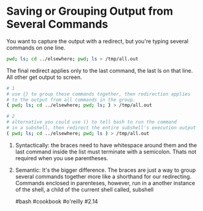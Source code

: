 # Saving or Grouping Output from Several Commands

You want to capture the output with a redirect, but you're typing several commands on one line.

```bash
pwd; ls; cd ../elsewhere; pwd; ls > /tmp/all.out
```
The final redirect applies only to the last command, the last ls on that line. All other
get output to screen.

```bash
# 1 
# use {} to group these commands together, then redirection applies 
# to the output from all commands in the group.
{ pwd; ls; cd ../elsewhere; pwd; ls; } > /tmp/all.out

# 2
# alternative you could use () to tell bash to run the command
# in a subshell, then redirect the entire subshell's execution output
( pwd; ls; cd ../elsewhere; pwd; ls ) > /tmp/all.out

```
1) Syntactically: the braces need to have whitespace around them and the last command inside 
   the list must terminate with a semicolon. Thats not required when you use parentheses.
2) Semantic: It's the bigger difference. The braces are just a way to group several commands together
   more like a shorthand for our redirecting.
   Commands enclosed in parenteses, however, run in a another instance of the shell, a child of the current
   shell called, subshell


    #bash #cookbook #o'reilly #2.14
